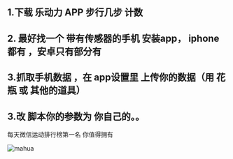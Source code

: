 ## 1.下载 乐动力 APP 步行几步 计数

## 2. 最好找一个 带有传感器的手机 安装app， iphone都有 ，安卓只有部分有

## 3.抓取手机数据 ，在 app设置里 上传你的数据（用 花瓶 或 其他的道具）

## 3.改 脚本你的参数为 你自己的。。

每天微信运动排行榜第一名 你值得拥有

![mahua](http://7xj6si.com1.z0.glb.clouddn.com/Screenshot_2015-11-03-21-31-35_com.tencent.mm.png)
